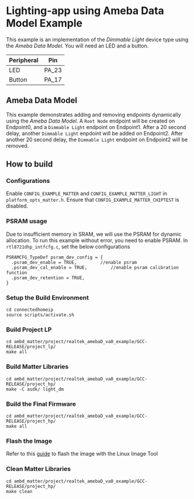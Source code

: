 # Lighting-app using Ameba Data Model Example
This example is an implementation of the *Dimmable Light* device type using the *Ameba Data Model*. You will need an LED and a button.

| Peripheral | Pin |
| ----------- | ----------- |
| LED | PA_23 |
| Button | PA_17 |

## Ameba Data Model
This example demonstrates adding and removing endpoints dynamically using the *Ameba Data Model*.
A `Root Node` endpoint will be created on Endpoint0, and a `Dimmable Light` endpoint on Endpoint1.
After a 20 second delay, another `Dimmable Light` enpdoint will be added on Endpoint2.
After another 20 second delay, the `Dimmable Light` endpoint on Endpoint2 will be removed.

## How to build

### Configurations
Enable `CONFIG_EXAMPLE_MATTER` and `CONFIG_EXAMPLE_MATTER_LIGHT` in `platform_opts_matter.h`.
Ensure that `CONFIG_EXAMPLE_MATTER_CHIPTEST` is disabled.

### PSRAM usage
Due to insufficient memory in SRAM, we will use the PSRAM for dynamic allocation.
To run this example without error, you need to enable PSRAM.
In `rtl8721dhp_intfcfg.c`, set the below configurations

    PSRAMCFG_TypeDef psram_dev_config = {
      .psram_dev_enable = TRUE,			//enable psram
	  .psram_dev_cal_enable = TRUE,			//enable psram calibration function
	  .psram_dev_retention = TRUE,
    }

### Setup the Build Environment
  
    cd connectedhomeip
    source scripts/activate.sh
  
### Build Project LP

    cd ambd_matter/project/realtek_amebaD_va0_example/GCC-RELEASE/project_lp/
    make all

### Build Matter Libraries

    cd ambd_matter/project/realtek_amebaD_va0_example/GCC-RELEASE/project_hp/
    make -C asdk/ light_dm
    
### Build the Final Firmware

    cd ambd_matter/project/realtek_amebaD_va0_example/GCC-RELEASE/project_hp/
    make all
    
### Flash the Image
Refer to this [guide](https://github.com/ambiot/ambd_matter/blob/main/tools/AmebaD/Image_Tool_Linux/README.txt) to flash the image with the Linux Image Tool

### Clean Matter Libraries

    cd ambd_matter/project/realtek_amebaD_va0_example/GCC-RELEASE/project_hp/
    make clean
